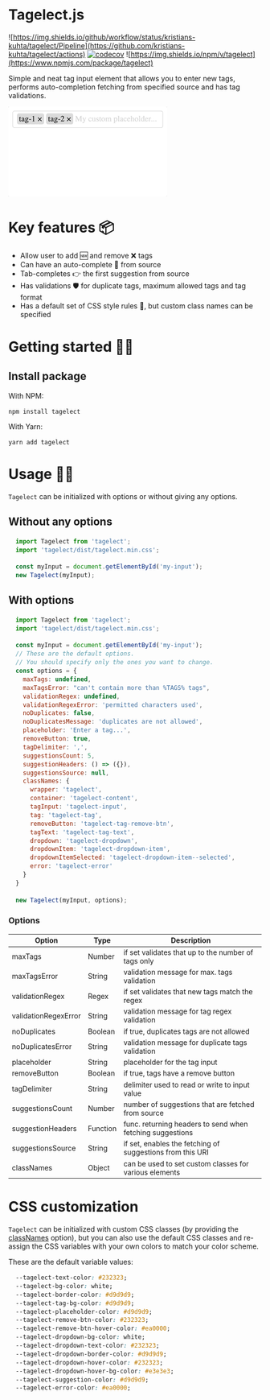 # Tagelect.js

![https://img.shields.io/github/workflow/status/kristians-kuhta/tagelect/Pipeline](https://github.com/kristians-kuhta/tagelect/actions)
[![codecov](https://codecov.io/gh/kristians-kuhta/tagelect/branch/master/graph/badge.svg?token=Y0ZSEI909E)](https://codecov.io/gh/kristians-kuhta/tagelect)
![https://img.shields.io/npm/v/tagelect](https://www.npmjs.com/package/tagelect)

Simple and neat tag input element that allows you to enter new tags,
performs auto-completion fetching from specified source and has tag validations.

![](example.gif)

# Key features 📦
* Allow user to add 🆕 and remove ❌ tags
* Can have an auto-complete 🔎 from source
* Tab-completes 👉 the first suggestion from source
* Has validations 🛡 for duplicate tags, maximum allowed tags and tag format
* Has a default set of CSS style rules 🎨, but custom class names can be specified

# Getting started 🏄‍♀️

## Install package

With NPM:
```shell
npm install tagelect
```

With Yarn:
```shell
yarn add tagelect
```

# Usage 🕵️‍♀️

`Tagelect` can be initialized with options or without giving any options.

## Without any options
```javascript
  import Tagelect from 'tagelect';
  import 'tagelect/dist/tagelect.min.css';

  const myInput = document.getElementById('my-input');
  new Tagelect(myInput);
```

## With options
```javascript
  import Tagelect from 'tagelect';
  import 'tagelect/dist/tagelect.min.css';

  const myInput = document.getElementById('my-input');
  // These are the default options.
  // You should specify only the ones you want to change.
  const options = {
    maxTags: undefined,
    maxTagsError: "can't contain more than %TAGS% tags",
    validationRegex: undefined,
    validationRegexError: 'permitted characters used',
    noDuplicates: false,
    noDuplicatesMessage: 'duplicates are not allowed',
    placeholder: 'Enter a tag...',
    removeButton: true,
    tagDelimiter: ',',
    suggestionsCount: 5,
    suggestionHeaders: () => ({}),
    suggestionsSource: null,
    classNames: {
      wrapper: 'tagelect',
      container: 'tagelect-content',
      tagInput: 'tagelect-input',
      tag: 'tagelect-tag',
      removeButton: 'tagelect-tag-remove-btn',
      tagText: 'tagelect-tag-text',
      dropdown: 'tagelect-dropdown',
      dropdownItem: 'tagelect-dropdown-item',
      dropdownItemSelected: 'tagelect-dropdown-item--selected',
      error: 'tagelect-error'
    }
  }

  new Tagelect(myInput, options);
```

### Options
| Option               | Type     | Description                                               |
| -------------------- | -------- | --------------------------------------------------------- |
| maxTags              | Number   | if set validates that up to the number of tags only       |
| maxTagsError         | String   | validation message for max. tags validation               |
| validationRegex      | Regex    | if set validates that new tags match the regex            |
| validationRegexError | String   | validation message for tag regex validation               |
| noDuplicates         | Boolean  | if true, duplicates tags are not allowed                  |
| noDuplicatesError    | String   | validation message for duplicate tags validation          |
| placeholder          | String   | placeholder for the tag input                             |
| removeButton         | Boolean  | if true, tags have a remove button                        |
| tagDelimiter         | String   | delimiter used to read or write to input value            |
| suggestionsCount     | Number   | number of suggestions that are fetched from source        |
| suggestionHeaders    | Function | func. returning headers to send when fetching suggestions |
| suggestionsSource    | String   | if set, enables the fetching of suggestions from this URI |
| classNames           | Object   | can be used to set custom classes for various elements    |

# CSS customization

`Tagelect` can be initialized with custom CSS classes (by providing the [classNames](#with-options) option),
but you can also use the default CSS classes and re-assign the CSS variables with your own colors to match your color scheme.

These are the default variable values:

```css
  --tagelect-text-color: #232323;
  --tagelect-bg-color: white;
  --tagelect-border-color: #d9d9d9;
  --tagelect-tag-bg-color: #d9d9d9;
  --tagelect-placeholder-color: #d9d9d9;
  --tagelect-remove-btn-color: #232323;
  --tagelect-remove-btn-hover-color: #ea0000;
  --tagelect-dropdown-bg-color: white;
  --tagelect-dropdown-text-color: #232323;
  --tagelect-dropdown-border-color: #d9d9d9;
  --tagelect-dropdown-hover-color: #232323;
  --tagelect-dropdown-hover-bg-color: #e3e3e3;
  --tagelect-suggestion-color: #d9d9d9;
  --tagelect-error-color: #ea0000;
```
